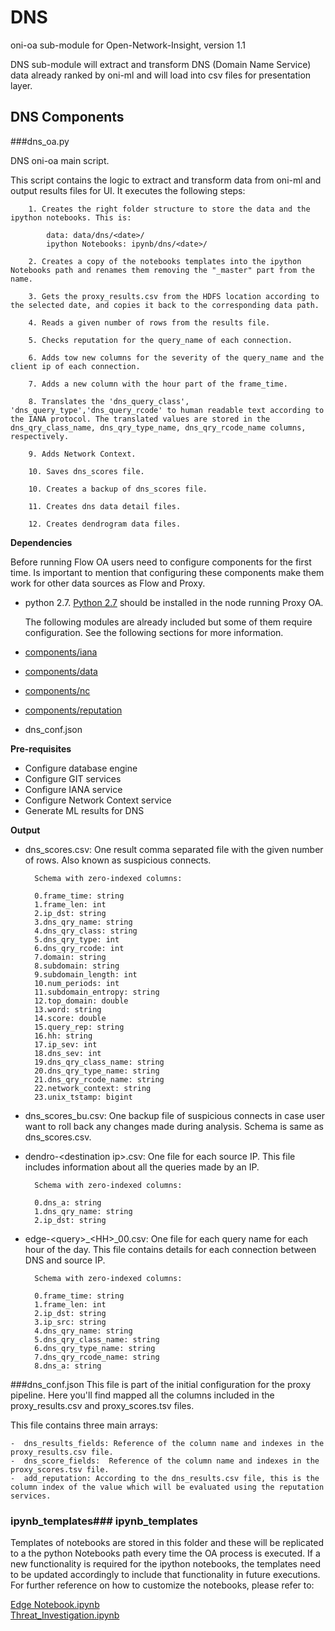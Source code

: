 # DNS

oni-oa sub-module for Open-Network-Insight, version 1.1

DNS sub-module will extract and transform DNS (Domain Name Service) data already ranked by oni-ml and will load into csv files for presentation layer.

## DNS Components

###dns_oa.py

DNS oni-oa main script.

This script contains the logic to extract and transform data from oni-ml and output results files for UI.
It executes the following steps:


		1. Creates the right folder structure to store the data and the ipython notebooks. This is: 
		
			data: data/dns/<date>/
			ipython Notebooks: ipynb/dns/<date>/
		
		2. Creates a copy of the notebooks templates into the ipython Notebooks path and renames them removing the "_master" part from the name.
		
		3. Gets the proxy_results.csv from the HDFS location according to the selected date, and copies it back to the corresponding data path.
		 
		4. Reads a given number of rows from the results file.
		 
		5. Checks reputation for the query_name of each connection.
		 
		6. Adds tow new columns for the severity of the query_name and the client ip of each connection.

		7. Adds a new column with the hour part of the frame_time.
		 
		8. Translates the 'dns_query_class', 'dns_query_type','dns_query_rcode' to human readable text according to the IANA protocol. The translated values are stored in the dns_qry_class_name, dns_qry_type_name, dns_qry_rcode_name columns, respectively. 
		 
		9. Adds Network Context.
		
		10. Saves dns_scores file.
		 
		10. Creates a backup of dns_scores file.
		
		11. Creates dns data detail files.
		
		12. Creates dendrogram data files.


**Dependencies**

Before running Flow OA users need to configure components for the first time. Is important to mention that configuring these components make them work for other data sources as Flow and Proxy.

- python 2.7. [Python 2.7](https://www.python.org/download/releases/2.7/) should be installed in the node running Proxy OA. 

	The following modules are already included but some of them require configuration. See the following sections for more information. 
- [components/iana](https://github.com/Open-Network-Insight/oni-oa/blob/1.1/oa/proxy#IANA-iana)
- [components/data](https://github.com/Open-Network-Insight/oni-oa/blob/1.1/oa/proxy#data)
- [components/nc](https://github.com/Open-Network-Insight/oni-oa/blob/1.1/oa/proxy#Network-Context-nc)
- [components/reputation](https://github.com/Open-Network-Insight/oni-oa/blob/1.1/oa/components#Reputation)
- dns_conf.json

    
**Pre-requisites**

- Configure database engine
- Configure GIT services
- Configure IANA service
- Configure Network Context service
- Generate ML results for DNS
  

**Output**

- dns_scores.csv: One result comma separated file with the given number of rows. Also known as suspicious connects.
 
		Schema with zero-indexed columns: 
		
		0.frame_time: string		
		1.frame_len: int		
		2.ip_dst: string		
		3.dns_qry_name: string		
		4.dns_qry_class: string		
		5.dns_qry_type: int		
		6.dns_qry_rcode: int		
		7.domain: string		
		8.subdomain: string		
		9.subdomain_length: int		
		10.num_periods: int		
		11.subdomain_entropy: string		
		12.top_domain: double		
		13.word: string		
		14.score: double		
		15.query_rep: string		
		16.hh: string		
		17.ip_sev: int		
		18.dns_sev: int		
		19.dns_qry_class_name: string		
		20.dns_qry_type_name: string		
		21.dns_qry_rcode_name: string		
		22.network_context: string		
		23.unix_tstamp: bigint

- dns_scores_bu.csv: One backup file of suspicious connects in case user want to roll back any changes made during
analysis. Schema is same as dns_scores.csv.


- dendro-\<destination ip>.csv: One file for each source IP. This file includes information about all the queries
made by an IP. 

		Schema with zero-indexed columns:
		
		0.dns_a: string		
		1.dns_qry_name: string		
		2.ip_dst: string

- edge-\<query>_\<HH>_00.csv: One file for each query name for each hour of the day. This file contains details for each
connection between DNS and source IP.

		Schema with zero-indexed columns:
		
		0.frame_time: string		
		1.frame_len: int		
		2.ip_dst: string		
		3.ip_src: string		
		4.dns_qry_name: string		
		5.dns_qry_class_name: string		
		6.dns_qry_type_name: string		
		7.dns_qry_rcode_name: string		
		8.dns_a: string


###dns_conf.json
This file is part of the initial configuration for the proxy pipeline. Here you'll find mapped all the columns included in the proxy_results.csv and proxy_scores.tsv files.

This file contains three main arrays:

	-  dns_results_fields: Reference of the column name and indexes in the proxy_results.csv file.	 
	-  dns_score_fields:  Reference of the column name and indexes in the proxy_scores.tsv file.	
	-  add_reputation: According to the dns_results.csv file, this is the column index of the value which will be evaluated using the reputation services.


### ipynb_templates### ipynb_templates
Templates of notebooks are stored in this folder and these will be replicated to a the python Notebooks path every time the OA process is executed. If a new functionality is required for the ipython notebooks, the templates need to be updated accordingly to include that functionality in future executions. For further reference on how to customize the notebooks, please refer to:

[Edge Notebook.ipynb](https://github.com/Open-Network-Insight/oni-oa/blob/1.1/oa/dns/ipynb_templates/EdgeNotebook.md)  
[Threat_Investigation.ipynb](https://github.com/Open-Network-Insight/oni-oa/blob/1.1/oa/dns/ipynb_templates/ThreatInvestigation.md)